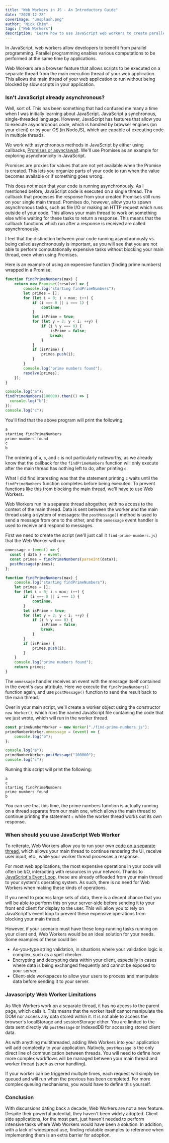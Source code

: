 ```yaml
---
title: "Web Workers in JS - An Introductory Guide"
date: "2020-12-28"
coverImage: "unsplash.png"
author: "Nick Chim"
tags: ["Web Workers"]
description: "Learn how to use JavaScript web workers to create parallel programming and execute multiple operations concurrently rather than interconnecting them."
---
```


In JavaScript, web workers allow developers to benefit from parallel programming. Parallel programming enables various computations to be performed at the same time by applications. 

Web Workers are a browser feature that allows scripts to be executed on a separate thread from the main execution thread of your web application. This allows the main thread of your web application to run without being blocked by slow scripts in your application.

### Isn't JavaScript already asynchronous?

Well, sort of. This has been something that had confused me many a time when I was initially learning about JavaScript. JavaScript a synchronous, single-threaded language. However, JavaScript has features that allow you to execute asynchronous code, which is handled by browser engines (on your client) or by your OS (in NodeJS), which are capable of executing code in multiple threads.

We work with asynchronous methods in JavaScript by either using callbacks, [Promises or async/await](https://www.loginradius.com/blog/engineering/callback-vs-promises-vs-async-await/). We'll use Promises as an example for exploring asynchronicity in JavaScript.

Promises are proxies for values that are not yet available when the Promise is created. This lets you organize parts of your code to run when the value becomes available or if something goes wrong.

This does not mean that your code is running asynchronously. As I mentioned before, JavaScript code is executed on a single thread. The callback that processes the response from your created Promises still runs on your single main thread. Promises do, however, allow you to spawn asynchronous tasks, such as file I/O or making an HTTP request which runs outside of your code. This allows your main thread to work on something else while waiting for these tasks to return a response. This means that the callback functions which run after a response is received are called asynchronously.

I feel that the distinction between your code running asynchronously vs. being called asynchronously is important, as you will see that you are not able to perform computationally expensive tasks without blocking your main thread, even when using Promises.

Here is an example of using an expensive function (finding prime numbers) wrapped in a Promise.

```javascript
function findPrimeNumbers(max) {
    return new Promise((resolve) => {
        console.log("starting findPrimeNumbers");
        let primes = [];
        for (let i = 0; i < max; i++) {
            if (i === 0 || i === 1) {
                continue;
            }
            let isPrime = true;
            for (let y = 2; y < i; ++y) {
                if (i % y === 0) {
                    isPrime = false;
                    break;
                }
            }
            if (isPrime) {
                primes.push(i);
            }
        }
        console.log("prime numbers found");
        resolve(primes);
    });
}

console.log("a");
findPrimeNumbers(100000).then(() => {
  console.log("b");
});
console.log("c");
```

You'll find that the above program will print the following:

```javascript
a
starting findPrimeNumbers
prime numbers found
c
b
```

The ordering of `a`, `b`, and `c` is not particularly noteworthy, as we already know that the callback for the `findPrimeNumbers` function will only execute after the main thread has nothing left to do, after printing `c`.

What I did find interesting was that the statement printing `c` waits until the `findPrimeNumbers` function completes before being executed. To prevent functions like this from blocking the main thread, we'll have to use Web Workers.

Web Workers run in a separate thread altogether, with no access to the context of the main thread. Data is sent between the worker and the main thread using a system of messages: the `postMessage()` method is used to send a message from one to the other, and the `onmessage` event handler is used to receive and respond to messages.

First we need to create the script (we'll just call it `find-prime-numbers.js`) that the Web Worker will run:

```javascript
onmessage = (event) => {
  const { data } = event;
  const primes = findPrimeNumbers(parseInt(data));
  postMessage(primes);
};

function findPrimeNumbers(max) {
    console.log("starting findPrimeNumbers");
    let primes = [];
    for (let i = 0; i < max; i++) {
        if (i === 0 || i === 1) {
            continue;
        }
        let isPrime = true;
        for (let y = 2; y < i; ++y) {
            if (i % y === 0) {
                isPrime = false;
                break;
            }
        }
        if (isPrime) {
            primes.push(i);
        }
    }
    console.log("prime numbers found");
    return primes;
}  
```

The `onmessage` handler receives an event with the message itself contained in the event's `data` attribute. Here we execute the `findPrimeNumbers()` function again, and use `postMessage()` function to send the result back to the main thread.

Over in your main script, we'll create a worker object using the constructor `new Worker()`, which runs the named JavaScript file containing the code that we just wrote, which will run in the worker thread.

```javascript
const primeNumberWorker = new Worker("./find-prime-numbers.js");
primeNumberWorker.onmessage = (event) => {
    console.log("b");
};

console.log("a");
primeNumberWorker.postMessage("100000");
console.log("c");
```

Running this script will print the following:

```
a
c
starting findPrimeNumbers
prime numbers found
b
```

You can see that this time, the prime numbers function is actually running on a thread separate from our main one, which allows the main thread to continue printing the statement `c` while the worker thread works out its own response.

### When should you use JavaScript Web Worker

To reiterate, Web Workers allow you to run your own [code on a separate thread](https://www.loginradius.com/blog/engineering/adding-multi-threading-to-javascript-using-web-workers/), which allows your main thread to continue rendering the UI, receive user input, etc., while your worker thread processes a response. 

For most web applications, the most expensive operations in your code will often be I/O, interacting with resources in your network. Thanks to [JavaScript's Event Loop](https://www.loginradius.com/blog/engineering/understanding-event-loop/), these are already offloaded from your main thread to your system's operating system. As such, there is no need for Web Workers when making these kinds of operations. 

If you need to process large sets of data, there is a decent chance that you will be able to perform this on your server-side before sending it to your front end client for display to the user. This will allow you to rely on JavaScript's event loop to prevent these expensive operations from blocking your main thread.

However, if your scenario must have these long-running tasks running on your client end, Web Workers would be an ideal solution for your needs. Some examples of these could be:

- As-you-type string validation, in situations where your validation logic is complex, such as a spell checker.
- Encrypting and decrypting data within your client, especially in cases where data is being exchanged frequently and cannot be exposed to your server.
- Client-side workspaces to allow your users to process and manipulate data before sending it to your server.

### Javascripty Web Worker Limitations

As Web Workers work on a separate thread, it has no access to the parent page, which calls it. This means that the worker itself cannot manipulate the DOM nor access any data stored within it. It is not able to access the browser's localStorage and sessionStorage either. You are limited to the data sent directly via `postMessage` or IndexedDB for accessing stored client data.

As with anything multithreaded, adding Web Workers into your application will add complexity to your application. Natively, `postMessage` is the only direct line of communication between threads. You will need to define how more complex workflows will be managed between your main thread and worker thread (such as error handling).

If your worker can be triggered multiple times, each request will simply be queued and will run when the previous has been completed. For more complex queuing mechanisms, you would have to define this yourself.

### Conclusion

With discussions dating back a decade, Web Workers are not a new feature. Despite their powerful potential, they haven't been widely adopted. Client side applications, for the most part, just haven't needed to perform intensive tasks where Web Workers would have been a solution. In addition, with a lack of widespread use, finding relatable examples to reference when implementing them is an extra barrier for adoption. 
